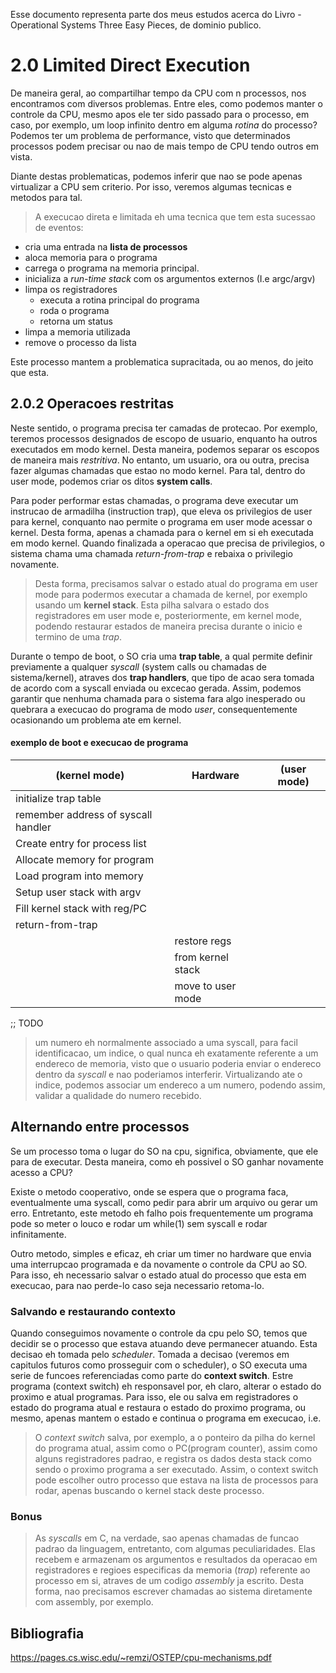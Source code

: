 Esse documento representa parte dos meus estudos acerca do Livro - Operational Systems  Three Easy Pieces, de dominio publico.

# 2.0 Limited Direct Execution

De maneira geral, ao compartilhar tempo da CPU com n processos, nos encontramos com diversos problemas. Entre eles, como podemos manter o controle da CPU, mesmo apos ele ter sido passado para o processo, em caso, por exemplo, um loop infinito dentro em alguma _rotina_ do processo? Podemos ter um problema de performance, visto que determinados processos podem precisar ou nao de mais tempo de CPU tendo outros em vista. 

Diante destas problematicas, podemos inferir que nao se pode apenas virtualizar a CPU sem criterio. Por isso, veremos algumas tecnicas e metodos para tal.

> A execucao direta e limitada eh uma tecnica que tem esta sucessao de eventos:

- cria uma entrada na **lista de processos**
- aloca memoria para o programa 
- carrega o programa na memoria principal.
- inicializa a *run-time stack* com os argumentos externos (I.e argc/argv)
- limpa os registradores
    - executa a rotina principal do programa
    - roda o programa
    - retorna um status
- limpa a memoria utilizada 
- remove o processo da lista

Este processo mantem a problematica supracitada, ou ao menos, do jeito que esta.

## 2.0.2 Operacoes restritas

Neste sentido, o programa precisa ter camadas de protecao. Por exemplo, teremos processos designados de escopo de usuario, enquanto ha outros executados em modo kernel. Desta maneira, podemos separar os escopos de maneira mais _restritiva_. No entanto, um usuario, ora ou outra, precisa fazer algumas chamadas que estao no modo kernel. Para tal, dentro do user mode, podemos criar os ditos __system calls__. 

Para poder performar estas chamadas, o programa deve executar um instrucao de armadilha (instruction trap), que eleva os privilegios de user para kernel, conquanto nao permite o programa em user mode acessar o kernel. Desta forma, apenas a chamada para o kernel em si eh executada em modo kernel. Quando finalizada a operacao que precisa de privilegios, o sistema chama uma chamada _return-from-trap_ e rebaixa o privilegio novamente. 

> Desta forma, precisamos salvar o estado atual do programa em user mode para podermos executar a chamada de kernel, por exemplo usando um __kernel stack__. Esta pilha salvara o estado dos registradores em user mode e, posteriormente, em kernel mode, podendo restaurar estados de maneira precisa durante o inicio e termino de uma _trap_.

Durante o tempo de boot, o SO cria uma __trap table__, a qual permite definir previamente a qualquer _syscall_ (system calls ou chamadas de sistema/kernel), atraves dos __trap handlers__, que tipo de acao sera tomada de acordo com a syscall enviada ou excecao gerada. Assim, podemos garantir que nenhuma chamada para o sistema fara algo inesperado ou quebrara a execucao do programa de modo _user_, consequentemente ocasionando um problema ate em kernel.

#### exemplo de boot e execucao de programa

|(kernel mode) |Hardware | (user mode)|
|---------------------------|----------------| ------------------|
| initialize trap table | | |
| remember address of syscall handler | | |
|Create entry for process list| | |
|Allocate memory for program| | |
|Load program into memory | | |
|Setup user stack with argv | | |
|Fill kernel stack with reg/PC| | | 
|return-from-trap | | |
|  | restore regs |  |
| |from kernel stack | |
| | move to user mode | |
;; TODO

> um numero eh normalmente associado a uma syscall, para facil identificacao, um indice, o qual nunca eh exatamente referente a um endereco de memoria, visto que o usuario poderia enviar o endereco dentro da _syscall_ e nao poderiamos interferir. Virtualizando ate o indice, podemos associar um endereco a um numero, podendo assim, validar a qualidade do numero recebido.

## Alternando entre processos
Se um processo toma o lugar do SO na cpu, significa, obviamente, que ele para de executar. Desta maneira, como eh possivel o SO ganhar novamente acesso a CPU?

Existe o metodo cooperativo, onde se espera que o programa faca, eventualmente uma syscall, como pedir para abrir um arquivo ou gerar um erro. Entretanto, este metodo eh falho pois frequentemente um programa pode so meter o louco e rodar um while(1) sem syscall e rodar infinitamente.

Outro metodo, simples e eficaz, eh criar um timer no hardware que envia uma interrupcao programada e da novamente o controle da CPU ao SO. Para isso, eh necessario salvar o estado atual do processo que esta em execucao, para nao perde-lo caso seja necessario retoma-lo.

### Salvando e restaurando contexto

Quando conseguimos novamente o controle da cpu pelo SO, temos que decidir se o processo que estava atuando deve permanecer atuando. Esta decisao eh tomada pelo _scheduler_. Tomada a decisao (veremos em capitulos futuros como prosseguir com o scheduler), o SO executa uma serie de funcoes referenciadas como parte do __context switch__. Estre programa (context switch) eh responsavel por, eh claro, alterar o estado do proximo e atual programas. Para isso, ele ou salva em registradores o estado do programa atual e restaura o estado do proximo programa, ou mesmo, apenas mantem o estado e continua o programa em execucao, i.e. 

> O _context switch_ salva, por exemplo, a o ponteiro da pilha do kernel do programa atual, assim como o PC(program counter), assim como alguns registradores padrao, e registra os dados desta stack como sendo o proximo programa a ser executado. Assim, o context switch pode escolher outro processo que estava na lista de processos para rodar, apenas buscando o kernel stack deste processo.





### Bonus
> As _syscalls_ em C, na verdade, sao apenas chamadas de funcao padrao da linguagem, entretanto, com algumas peculiaridades. Elas recebem e armazenam os argumentos e resultados da operacao em registradores e regioes especificas da memoria (_trap_) referente ao processo em si, atraves de um codigo _assembly_ ja escrito. Desta forma, nao precisamos escrever chamadas ao sistema diretamente com assembly, por exemplo.


## Bibliografia
https://pages.cs.wisc.edu/~remzi/OSTEP/cpu-mechanisms.pdf

